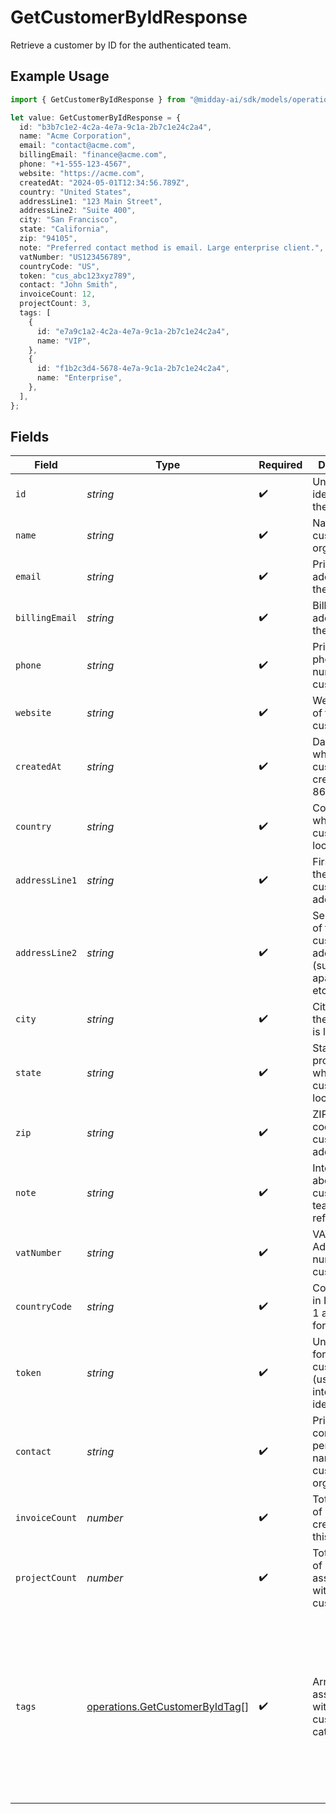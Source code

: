 # GetCustomerByIdResponse

Retrieve a customer by ID for the authenticated team.

## Example Usage

```typescript
import { GetCustomerByIdResponse } from "@midday-ai/sdk/models/operations";

let value: GetCustomerByIdResponse = {
  id: "b3b7c1e2-4c2a-4e7a-9c1a-2b7c1e24c2a4",
  name: "Acme Corporation",
  email: "contact@acme.com",
  billingEmail: "finance@acme.com",
  phone: "+1-555-123-4567",
  website: "https://acme.com",
  createdAt: "2024-05-01T12:34:56.789Z",
  country: "United States",
  addressLine1: "123 Main Street",
  addressLine2: "Suite 400",
  city: "San Francisco",
  state: "California",
  zip: "94105",
  note: "Preferred contact method is email. Large enterprise client.",
  vatNumber: "US123456789",
  countryCode: "US",
  token: "cus_abc123xyz789",
  contact: "John Smith",
  invoiceCount: 12,
  projectCount: 3,
  tags: [
    {
      id: "e7a9c1a2-4c2a-4e7a-9c1a-2b7c1e24c2a4",
      name: "VIP",
    },
    {
      id: "f1b2c3d4-5678-4e7a-9c1a-2b7c1e24c2a4",
      name: "Enterprise",
    },
  ],
};
```

## Fields

| Field                                                                                                                                       | Type                                                                                                                                        | Required                                                                                                                                    | Description                                                                                                                                 | Example                                                                                                                                     |
| ------------------------------------------------------------------------------------------------------------------------------------------- | ------------------------------------------------------------------------------------------------------------------------------------------- | ------------------------------------------------------------------------------------------------------------------------------------------- | ------------------------------------------------------------------------------------------------------------------------------------------- | ------------------------------------------------------------------------------------------------------------------------------------------- |
| `id`                                                                                                                                        | *string*                                                                                                                                    | :heavy_check_mark:                                                                                                                          | Unique identifier of the customer                                                                                                           | b3b7c1e2-4c2a-4e7a-9c1a-2b7c1e24c2a4                                                                                                        |
| `name`                                                                                                                                      | *string*                                                                                                                                    | :heavy_check_mark:                                                                                                                          | Name of the customer or organization                                                                                                        | Acme Corporation                                                                                                                            |
| `email`                                                                                                                                     | *string*                                                                                                                                    | :heavy_check_mark:                                                                                                                          | Primary email address of the customer                                                                                                       | contact@acme.com                                                                                                                            |
| `billingEmail`                                                                                                                              | *string*                                                                                                                                    | :heavy_check_mark:                                                                                                                          | Billing email address of the customer                                                                                                       | finance@acme.com                                                                                                                            |
| `phone`                                                                                                                                     | *string*                                                                                                                                    | :heavy_check_mark:                                                                                                                          | Primary phone number of the customer                                                                                                        | +1-555-123-4567                                                                                                                             |
| `website`                                                                                                                                   | *string*                                                                                                                                    | :heavy_check_mark:                                                                                                                          | Website URL of the customer                                                                                                                 | https://acme.com                                                                                                                            |
| `createdAt`                                                                                                                                 | *string*                                                                                                                                    | :heavy_check_mark:                                                                                                                          | Date and time when the customer was created in ISO 8601 format                                                                              | 2024-05-01T12:34:56.789Z                                                                                                                    |
| `country`                                                                                                                                   | *string*                                                                                                                                    | :heavy_check_mark:                                                                                                                          | Country name where the customer is located                                                                                                  | United States                                                                                                                               |
| `addressLine1`                                                                                                                              | *string*                                                                                                                                    | :heavy_check_mark:                                                                                                                          | First line of the customer's address                                                                                                        | 123 Main Street                                                                                                                             |
| `addressLine2`                                                                                                                              | *string*                                                                                                                                    | :heavy_check_mark:                                                                                                                          | Second line of the customer's address (suite, apartment, etc.)                                                                              | Suite 400                                                                                                                                   |
| `city`                                                                                                                                      | *string*                                                                                                                                    | :heavy_check_mark:                                                                                                                          | City where the customer is located                                                                                                          | San Francisco                                                                                                                               |
| `state`                                                                                                                                     | *string*                                                                                                                                    | :heavy_check_mark:                                                                                                                          | State or province where the customer is located                                                                                             | California                                                                                                                                  |
| `zip`                                                                                                                                       | *string*                                                                                                                                    | :heavy_check_mark:                                                                                                                          | ZIP or postal code of the customer's address                                                                                                | 94105                                                                                                                                       |
| `note`                                                                                                                                      | *string*                                                                                                                                    | :heavy_check_mark:                                                                                                                          | Internal notes about the customer for team reference                                                                                        | Preferred contact method is email. Large enterprise client.                                                                                 |
| `vatNumber`                                                                                                                                 | *string*                                                                                                                                    | :heavy_check_mark:                                                                                                                          | VAT (Value Added Tax) number of the customer                                                                                                | US123456789                                                                                                                                 |
| `countryCode`                                                                                                                               | *string*                                                                                                                                    | :heavy_check_mark:                                                                                                                          | Country code in ISO 3166-1 alpha-2 format                                                                                                   | US                                                                                                                                          |
| `token`                                                                                                                                     | *string*                                                                                                                                    | :heavy_check_mark:                                                                                                                          | Unique token for the customer (used for internal identification)                                                                            | cus_abc123xyz789                                                                                                                            |
| `contact`                                                                                                                                   | *string*                                                                                                                                    | :heavy_check_mark:                                                                                                                          | Primary contact person's name at the customer organization                                                                                  | John Smith                                                                                                                                  |
| `invoiceCount`                                                                                                                              | *number*                                                                                                                                    | :heavy_check_mark:                                                                                                                          | Total number of invoices created for this customer                                                                                          | 12                                                                                                                                          |
| `projectCount`                                                                                                                              | *number*                                                                                                                                    | :heavy_check_mark:                                                                                                                          | Total number of projects associated with this customer                                                                                      | 3                                                                                                                                           |
| `tags`                                                                                                                                      | [operations.GetCustomerByIdTag](../../models/operations/getcustomerbyidtag.md)[]                                                            | :heavy_check_mark:                                                                                                                          | Array of tags associated with the customer for categorization                                                                               | [<br/>{<br/>"id": "e7a9c1a2-4c2a-4e7a-9c1a-2b7c1e24c2a4",<br/>"name": "VIP"<br/>},<br/>{<br/>"id": "f1b2c3d4-5678-4e7a-9c1a-2b7c1e24c2a4",<br/>"name": "Enterprise"<br/>}<br/>] |